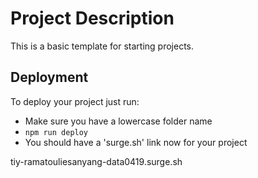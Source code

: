 # Project Description

This is a basic template for starting projects.

## Deployment

To deploy your project just run:

- Make sure you have a lowercase folder name
- `npm run deploy`
- You should have a 'surge.sh' link now for your project

tiy-ramatouliesanyang-data0419.surge.sh
